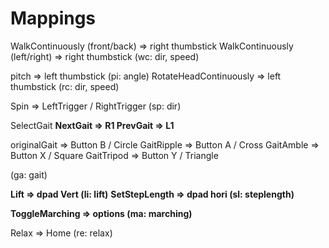 #  Mappings





WalkContinuously (front/back) => right thumbstick
WalkContinuously (left/right) => right thumbstick
(wc: dir, speed)

pitch => left thumbstick
(pi: angle)
RotateHeadContinuously => left thumbstick
(rc: dir, speed)

Spin => LeftTrigger / RightTrigger
(sp: dir)


SelectGait 
**NextGait => R1
PrevGait => L1**

originalGait => Button B / Circle
GaitRipple => Button A / Cross
GaitAmble => Button X / Square
GaitTripod => Button Y / Triangle

(ga: gait)

**Lift => dpad Vert
(li: lift)**
**SetStepLength => dpad hori
(sl: steplength)**

**ToggleMarching => options
(ma: marching)**

Relax => Home
(re: relax)
